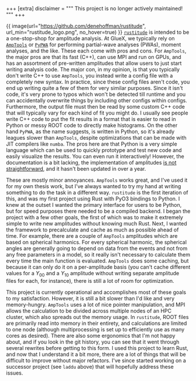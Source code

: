 +++
[extra]
disclaimer = """
This project is no longer actively maintained!
"""
+++
<!-- markdownlint-disable MD034 -->
{{ image(url="https://github.com/denehoffman/rustitude", url_min="rustitude_logo.png", no_hover=true) }}
[`rustitude`](https://github.com/denehoffman/rustitude) is intended to be a one-stop-shop for amplitude analysis. At GlueX, we typically rely on [`AmpTools`](https://github.com/mashephe/AmpTools) or [`PyPWA`](https://github.com/JeffersonLab/PyPWA/) for performing partial-wave analyses (PWAs), moment analyses, and the like. These each come with pros and cons. For `AmpTools`, the major pros are that its fast (C++), can use MPI and run on GPUs, and has an assortment of pre-written amplitudes that allow users to just start writing analysis code. The major con, in my opinion, is that you typically don't write C++ to use `AmpTools`, you instead write a config file with a completely new syntax. In practice, since these config files aren't code, you end up writing quite a few of them for very similar purposes. Since it isn't code, it's very prone to typos which won't be detected till runtime and you can accidentally overwrite things by including other configs within configs. Furthermore, the output file must then be read by some custom C++ code that will typically vary for each kind of fit you might do. I usually see people write C++ code to put the fit results in a format that is easier to read in Python or messy ROOT code to directly make histograms. On the other hand `PyPWA`, as the name suggests, is written in Python, so it's already leagues slower than `AmpTools`, despite optimizations that can be made with JIT compilers like `numba`. The pros here are that Python is a very simple language which can be used to quickly prototype and test new code and easily visualize the results. You can even run it interactively! However, the documentation is a bit lacking, the implementation of amplitudes [is not straightforward](https://pypwa.jlab.org/AmplitudeTWOsim.py), and it hasn't been updated in over a year.

These are mostly minor annoyances. `AmpTools` works great, and I've used it for my own thesis work, but I've always wanted to try my hand at writing something to do the task in a different way. `rustitude` is the first iteration of this, and was my first project using Rust with PyO3 bindings to Python. I knew at the outset I wanted the primary interface for users to be Python, but for speed purposes there needed to be a compiled backend. I began the project with a few other goals, the first of which was to make it extremely simple to write new amplitudes without knowing much Rust. Next, I wanted the framework to precalculate and cache as much as possible ahead of time. For example, there are a couple of `AmpTools` amplitudes which are based on spherical harmonics. For every spherical harmonic, the spherical angles are generally going to depend on data from the events and not from any free parameters in a model, so it really isn't necessary to calculate them every time the main function is evaluated. `AmpTools` does some caching, but because it can only do it on a per-amplitude basis (you can't cache different values for a $Y_{00}$ and a $Y_{10}$ amplitude without writing separate amplitude files for each, for instance), there is still a lot of room for optimization.

This project is currently operational and accomplishes most of these goals to my satisfaction. However, it is still a bit slower than I'd like and very memory-hungry. `AmpTools` uses a lot of nice pointer manipulation, and MPI allows the calculation to be divided across multiple nodes of an HPC cluster, which also spreads out the memory usage. In `rustitude`, ROOT files are primarily read into memory in their entirety, and calculations are limited to one node (although multiprocessing is set up to efficiently use as many cores as desired). There are also some ergonomics that I'm not happy about, and if you look in the git history, you can see that it went through several rewrites before getting to this form. I used this project to learn Rust, and now that I understand it a bit more, there are a lot of things that will be difficult to improve without major refactors. I've since started working on a successor project (see `laddu` above) that will hopefully address these issues.
